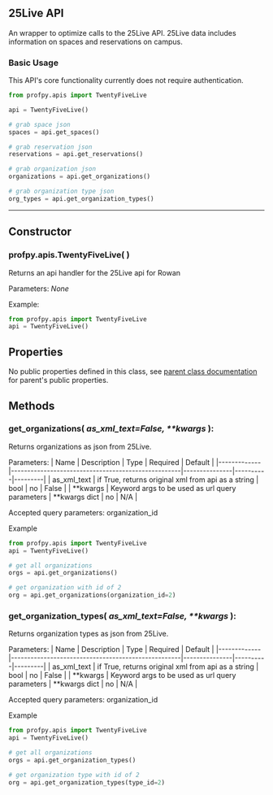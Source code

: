 ## 25Live API
An wrapper to optimize calls to the 25Live API. 25Live data includes information on spaces and reservations on campus.

### Basic Usage
This API's core functionality currently does not require authentication.
```python
from profpy.apis import TwentyFiveLive

api = TwentyFiveLive()

# grab space json
spaces = api.get_spaces()

# grab reservation json
reservations = api.get_reservations()

# grab organization json
organizations = api.get_organizations()

# grab organization type json
org_types = api.get_organization_types()
```

---

##  Constructor
### profpy.apis.TwentyFiveLive(&nbsp;)
Returns an api handler for the 25Live api for Rowan

Parameters: *None*

Example:
```python
from profpy.apis import TwentyFiveLive
api = TwentyFiveLive()
```

## Properties
No public properties defined in this class, see [parent class documentation](./Api.md) for parent's public properties.

## Methods
### get_organizations( *as_xml_text=False, \*\*kwargs* ):
Returns organizations as json from 25Live.

Parameters:
| Name        | Description                                        | Type          | Required | Default |
|-------------|----------------------------------------------------|---------------|----------|---------|
| as_xml_text | if True, returns original xml from api as a string | bool          | no       | False   |
| **kwargs    | Keyword args to be used as url query parameters    | **kwargs dict | no       | N/A     |

Accepted query parameters: organization_id

Example
```python
from profpy.apis import TwentyFiveLive
api = TwentyFiveLive()

# get all organizations
orgs = api.get_organizations()

# get organization with id of 2
org = api.get_organizations(organization_id=2)
```

### get_organization_types( *as_xml_text=False, \*\*kwargs* ):
Returns organization types as json from 25Live.

Parameters:
| Name        | Description                                        | Type          | Required | Default |
|-------------|----------------------------------------------------|---------------|----------|---------|
| as_xml_text | if True, returns original xml from api as a string | bool          | no       | False   |
| **kwargs    | Keyword args to be used as url query parameters    | **kwargs dict | no       | N/A     |

Accepted query parameters: organization_id

Example
```python
from profpy.apis import TwentyFiveLive
api = TwentyFiveLive()

# get all organizations
orgs = api.get_organization_types()

# get organization type with id of 2
org = api.get_organization_types(type_id=2)
```



